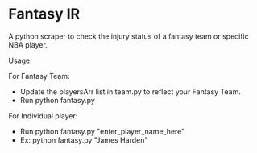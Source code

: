 # Fantasy IR
A python scraper to check the injury status of a fantasy team or specific NBA player.

Usage:

For Fantasy Team:

* Update the playersArr list in team.py to reflect your Fantasy Team.
* Run python fantasy.py

For Individual player:

* Run python fantasy.py "enter_player_name_here"
* Ex: python fantasy.py "James Harden"
